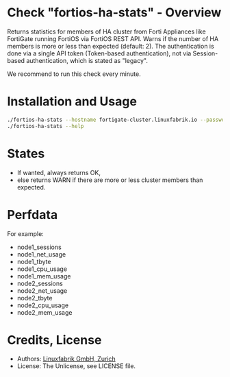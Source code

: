 # Check "fortios-ha-stats" - Overview

Returns statistics for members of HA cluster from Forti Appliances like FortiGate running FortiOS via FortiOS REST API. Warns if the number of HA members is more or less than expected (default: 2). The authentication is done via a single API token (Token-based authentication), not via Session-based authentication, which is stated as "legacy".

We recommend to run this check every minute.


# Installation and Usage

```bash
./fortios-ha-stats --hostname fortigate-cluster.linuxfabrik.io --password sSEaTjuNbPYW5yepUD2JtDhyykY59D --count 2
./fortios-ha-stats --help
```


# States

* If wanted, always returns OK,
* else returns WARN if there are more or less cluster members than expected.


# Perfdata

For example:

* node1_sessions
* node1_net_usage
* node1_tbyte
* node1_cpu_usage
* node1_mem_usage
* node2_sessions
* node2_net_usage
* node2_tbyte
* node2_cpu_usage
* node2_mem_usage



# Credits, License

* Authors: [Linuxfabrik GmbH, Zurich](https://www.linuxfabrik.ch)
* License: The Unlicense, see LICENSE file.
